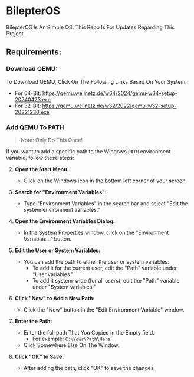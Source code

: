 # BilepterOS
BilepterOS Is An Simple OS. This Repo Is For Updates Regarding This Project.

## Requirements:

### Download QEMU:

To Download QEMU, Click On The Following Links Based On Your System:
   - For 64-Bit: https://qemu.weilnetz.de/w64/2024/qemu-w64-setup-20240423.exe
   - For 32-Bit: https://qemu.weilnetz.de/w32/2022/qemu-w32-setup-20221230.exe

### Add QEMU To PATH

> Note: Only Do This Once!

If you want to add a specific path to the Windows `PATH` environment variable, follow these steps:

2. **Open the Start Menu:**
   - Click on the Windows icon in the bottom left corner of your screen.

3. **Search for "Environment Variables":**
   - Type "Environment Variables" in the search bar and select "Edit the system environment variables."

4. **Open the Environment Variables Dialog:**
   - In the System Properties window, click on the "Environment Variables..." button.

5. **Edit the User or System Variables:**
   - You can add the path to either the user or system variables:
     - To add it for the current user, edit the "Path" variable under "User variables."
     - To add it system-wide (for all users), edit the "Path" variable under "System variables."

6. **Click "New" to Add a New Path:**
   - Click the "New" button in the "Edit Environment Variable" window.

7. **Enter the Path:**
   - Enter the full path That You Copied in the Empty field.
     - For example: `C:\Your\Path\Here`
   - Click Somewhere Else On The Window.

8. **Click "OK" to Save:**
   - After adding the path, click "OK" to save the changes.
